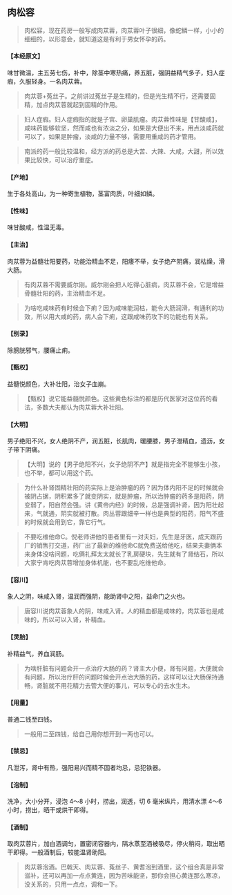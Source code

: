 ## 肉松容

> 肉松容，现在药房一般写成肉苁蓉，肉苁蓉叶子很细，像蛇鳞一样，小小的细细的，以形意会，就知道这是有利于男女怀孕的药。

#### 【本经原文】
味甘微温，主五劳七伤，补中，除茎中寒热痛，养五脏，强阴益精气多子，妇人症瘕，久服轻身。一名肉苁蓉。

> 肉苁蓉+菟丝子‍‍‍‍‍‍。之前讲过菟丝子是生精的，但是光生精不行，还需要固精，加点肉苁蓉就起到固精的作用。

> 妇人症瘕。妇人症瘕指的就是子宫、卵巢肌瘤。肉苁蓉性味是【甘酸咸】，咸味药能够软坚，然而咸也有浓淡之分，如果是大便出不来，用点淡咸药就可以了，如果是肿瘤，淡咸的力量不够，需要用重咸的药才管用。

> 南派的药一般比较温和，经方派的药总是大苦、大辣、大咸，大甜，所以效果比较快，可以治疗重症。

#### 【产地】
生于各处高山，为一种寄生植物，茎富肉质，叶细如鳞。
#### 【性味】
味甘酸咸，性温无毒。
#### 【主治】
肉苁蓉为益髓壮阳要药，功能治精血不足，阳痿不举，女子绝产阴痛，润枯燥，滑大肠。

> 有肉苁蓉不需要威尔刚。威尔刚会把人吃得心脏病，肉苁蓉不会，它是增益骨髓壮阳的药，主治精血不足。

> 为啥吃咸味药有时候会下痢？因为咸味能润枯，能令大肠润滑，有通利的功效，所以用大咸的药，病人会下痢，这跟咸味药攻下的功能也有关系。

#### 【别录】
除膀胱邪气，腰痛止痢。
#### 【甄权】
益髓悦颜色，大补壮阳，治女子血崩。

> 【甄权】说它能益髓悦颜色。这些黄色标注的都是历代医家对这位药的看法，多数大夫都认为肉苁蓉大补壮阳。

#### 【大明】
男子绝阳不兴，女人绝阴不产，润五脏，长肌肉，暖腰膝，男子泄精血，遗沥，女子带下阴痛。

> 【大明】说的【男子绝阳不兴，女子绝阴不产】就是指完全不能够生小孩，也不举，都可以用这个药。

> 为什么补肾固精壮阳的药实际上是治肿瘤的药？因为体内阳不足的时候就会被阴占据，阴积累多了就变阴实，就是肿瘤，所以治肿瘤的药多是阳药，阴变弱了，阳自然会强。讲《黄帝内经》的时候，总是强调补肾，因为阳壮起来，气就通，阴实就被打散。肉丛蓉跟细辛一样也是典型的阳药，阳气不盛的时候就会用到它，靠它行气。

> 不要吃维他命C。倪老师讲他的患者里有一对夫妇，先生是牙医，成天跟药厂的销售打交道，药厂出了最新的维他命C就免费送给他吃，结果夫妻俩本来身体没啥问题，吃俩礼拜太太就长了乳房硬块，先生就有了肾结石，所以大家宁肯吃肉苁蓉增加身体机能，也不要乱吃维他命。

#### 【容川】
象人之阴，味咸入肾，温润而强阴，能助肾中之阳，益命门之火也。

> 唐容川说肉苁蓉象人的阴，味咸入肾。人的精血都是咸味的，肉苁蓉也是咸味的，所以可以入肾，补精血。

#### 【灵胎】
补精益气，养血润肠。

> 为啥肝脏有问题会开一点治疗大肠的药？肾主大小便，肾有问题，大便就会有问题，所以治疗肝的问题时候会开点治大肠的药，这样可以让大肠保持通畅，肾脏就不用花精力去管大便的事儿，可以专心的去水生木。

#### 【用量】
普通二钱至四钱。

> 一般用二至四钱，给自己用你想开到一两也可以。

#### 【禁忌】
凡泄泻，肾中有热，强阳易兴而精不固者均忌，忌犯铁器。
#### 【泡制】
洗净，大小分开，浸泡 4～8 小时，捞出，润透，切 6 毫米纵片，用清水漂 4～6小时，捞出，晒干或烘干即得。
#### 【酒制】
取肉苁蓉片，加白酒调匀，置密闭容器内，隔水蒸至酒被吸尽，停火稍闷，取出晒干即得。一般酒制后，较能温肾助阳。

> 肉苁蓉泡酒。巴戟天、肉苁蓉、菟丝子、黄耆泡到酒里，这个组合真是非常滋补，还可以再加一点点黄连，因为苦味能坚，那你会担心黄连那么寒凉，没关系的，只用一点点，调和一下。